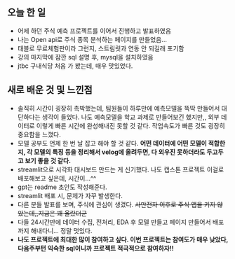 ## 오늘 한 일
- 어제 하던 주식 예측 프로젝트를 이어서 진행하고 발표하였음
- 나는 Open api로 주식 종목 분석하는 페이지를 만들었음...
- 태블로 무료체험판이라 그런지, 스트림릿과 연동 안 되길래 포기함
- 강의 마지막에 잠깐 sql 설명 후, mysql을 설치하였음
- jtbc 구내식당 처음 가 봤는데, 매우 맛있었다.



## 새로 배운 것 및 느낀점
- 솔직히 시간이 굉장히 촉박했는데, 팀원들이 하루만에 예측모델을 뚝딱 만들어서 대단하다는 생각이 들었다. 나도 예측모델을 학교 과제로 만들어보긴 했지만,, 외부 데이터로 이렇게 빠른 시간에 완성해내진 못할 것 같다. 작업속도가 빠른 것도 굉장히 중요함을 느꼈다.
- 모델 공부도 언제 한 번 날 잡고 해야 할 것 같다. **어떤 데이터에 어떤 모델이 적합한지, 각 모델의 특징 등을 정리해서 velog에 올려두면, 다 외우진 못하더라도 두고두고 보기 좋을 것 같다.**
- streamlit으로 시각화 대시보드 만드는 게 신기했다. 나도 캡스톤 프로젝트 이걸로 배포해보고 싶은데, 시간이...^^
- gpt는 readme 초안도 작성해준다.
- streamlit 배포 시, 문제가 자꾸 발생한다.
- 다른 분들 발표를 보며, 주식에 관심이 생겼다. ~~사만전자 이후로 주식 앱을 키지 않았는데,,지금은 꽤 올랐더군~~
- 다들 24시간만에 데이터 수집, 전처리, EDA 후 모델 만들고 페이지 만들어서 배포까지 해내다니... 정말 멋있다.
- **나도 프로젝트에 최대한 많이 참여하고 싶다. 이번 프로젝트는 참여도가 매우 낮았다, 다음주부턴 익숙한 sql이니까 프로젝트 적극적으로 참여하자!!**
